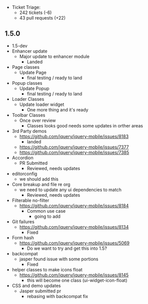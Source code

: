 * Ticket Triage:
  * 242 tickets (-6)
  * 43 pull requests (+22)

## 1.5.0
  * 1.5-dev
  * Enhancer update
    * Major update to enhancer module
      * Landed
  * Page classes
    * Update Page
      * final testing / ready to land
  * Popup classes
    * Update Popup
      * final testing / ready to land
  * Loader Classes
    * Update loader widget
      * One more thing and it's ready
  * Toolbar Classes
    * Once over review
      * Classes looks good needs some updates in orther areas
  * 3rd Party demos
    * https://github.com/jquery/jquery-mobile/issues/8183
      * landed
    * https://github.com/jquery/jquery-mobile/issues/7377
    * https://github.com/jquery/jquery-mobile/issues/7385
  * Accordion
    * PR Submitted
      * Reviewed, needs updates
  * editorconfig
    * we should add this
  * Core breakup and file re org
    * we need to update any ui dependencies to match
      * Reviewed, needs updates
  * Filterable no-filter
    * https://github.com/jquery/jquery-mobile/issues/8184
      * Common use case
        * going to add
  * Git failures
    * https://github.com/jquery/jquery-mobile/issues/8134
      * Fixed
  * Form hash
    * https://github.com/jquery/jquery-mobile/issues/5069
      * Do we want to try and get this into 1.5?
  * backcompat
    * jasper found issue with some portions
      * Fixed
  * helper classes to make icons float
    * https://github.com/jquery/jquery-mobile/issues/8145
      * this will become one class (ui-widget-icon-float)
  * CSS and demo updates
    * Jasper submitted pr
      * rebasing with backcompat fix
